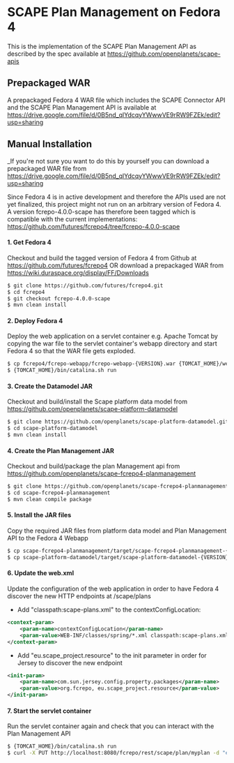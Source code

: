 SCAPE Plan Management on Fedora 4 
=================================

This is the implementation of the SCAPE Plan Management API as described by the spec available at 
https://github.com/openplanets/scape-apis

Prepackaged WAR
---------------
A prepackaged Fedora 4 WAR file which includes the SCAPE Connector API and the SCAPE Plan Management API is available at
https://drive.google.com/file/d/0B5nd_qlYdcqyYWwwVE9rRW9FZEk/edit?usp=sharing


Manual Installation
-------------------
_If you're not sure you want to do this by yourself you can download a prepackaged WAR file from https://drive.google.com/file/d/0B5nd_qlYdcqyYWwwVE9rRW9FZEk/edit?usp=sharing

Since Fedora 4 is in active development and therefore the APIs used are not yet finalized, this project might not run on an arbitrary version of Fedora 4.
A version fcrepo-4.0.0-scape has therefore been tagged which is compatible with the current implementations:
https://github.com/futures/fcrepo4/tree/fcrepo-4.0.0-scape

#### 1. Get Fedora 4

Checkout and build the tagged version of Fedora 4 from Github at https://github.com/futures/fcrepo4
OR download a prepackaged WAR from https://wiki.duraspace.org/display/FF/Downloads

```bash
$ git clone https://github.com/futures/fcrepo4.git
$ cd fcrepo4
$ git checkout fcrepo-4.0.0-scape
$ mvn clean install
```

#### 2. Deploy Fedora 4

Deploy the web application on a servlet container e.g. Apache Tomcat by copying the war file to the servlet container's webapp directory and start Fedora 4 so that the WAR file gets exploded.

```bash
$ cp fcrepo4/fcrepo-webapp/fcrepo-webapp-{VERSION}.war {TOMCAT_HOME}/webapps/fcrepo.war
$ {TOMCAT_HOME}/bin/catalina.sh run
```

#### 3. Create the Datamodel JAR

Checkout and build/install the Scape platform data model from  https://github.com/openplanets/scape-platform-datamodel

```bash
$ git clone https://github.com/openplanets/scape-platform-datamodel.git
$ cd scape-platform-datamodel
$ mvn clean install
```

#### 4. Create the Plan Management JAR

Checkout and build/package the plan Management api from https://github.com/openplanets/scape-fcrepo4-planmanagement

```bash
$ git clone https://github.com/openplanets/scape-fcrepo4-planmanagement.git
$ cd scape-fcrepo4-planmanagement
$ mvn clean compile package
```	

#### 5. Install the JAR files

Copy the required JAR files from platform data model and Plan Management API to the Fedora 4 Webapp

```bash
$ cp scape-fcrepo4-planmanagement/target/scape-fcrepo4-planmanagement-{VERSION}.jar {TOMCAT_HOME}/webapps/fcrepo/WEB-INF/lib/
$ cp scape-platform-datamodel/target/scape-platform-datamodel-{VERSION}.jar {TOMCAT_HOME}/webapps/fcrepo/WEB-INF/lib/
```
	
#### 6. Update the web.xml

Update the configuration of the web application in order to have Fedora 4 discover the new HTTP endpoints at /scape/plans

*  Add "classpath:scape-plans.xml" to the contextConfigLocation:

```xml
<context-param>
	<param-name>contextConfigLocation</param-name>
	<param-value>WEB-INF/classes/spring/*.xml classpath:scape-plans.xml</param-value>
</context-param>
```

*  Add "eu.scape_project.resource" to the init parameter in order for Jersey to discover the new endpoint

```xml
<init-param>
	<param-name>com.sun.jersey.config.property.packages</param-name>
	<param-value>org.fcrepo, eu.scape_project.resource</param-value>
</init-param>
```
#### 7. Start the servlet container

Run the servlet container again and check that you can interact with the Plan Management API

```bash
$ {TOMCAT_HOME}/bin/catalina.sh run
$ curl -X PUT http://localhost:8080/fcrepo/rest/scape/plan/myplan -d "empty-plan"
```


